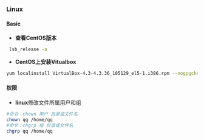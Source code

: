 ### Linux
#### Basic
+ **查看CentOS版本**
```bash
 lsb_release -a
```
+ **CentOS上安装Vitualbox**
```bash
yum localinstall VirtualBox-4.3-4.3.36_105129_el5-1.i386.rpm --nogpgcheck
```

#### 权限
+ **linux**修改文件所属用户和组
```bash
#命令：chown 用户 目录或文件名
chown qq /home/qq
#命令：chgrp 组 目录或文件名
chgrp qq /home/qq
```